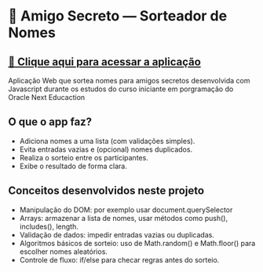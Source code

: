 <h1> 🎁 Amigo Secreto — Sorteador de Nomes </h1>


<h2><a href="https://carolsabara.github.io/amigo_secreto/">🔗 Clique aqui para acessar a aplicação</a></h2>

<p>Aplicação Web que sortea nomes para amigos secretos desenvolvida com Javascript durante os estudos do curso iniciante em porgramação do Oracle Next Educaction</p>

<h2> O que o app faz?</h2>
    <ul> 
        <li>Adiciona nomes a uma lista (com validações simples). </li>
        <li>Evita entradas vazias e (opcional) nomes duplicados.</li>
        <li>Realiza o sorteio entre os participantes.</li>
        <li>Exibe o resultado de forma clara.</li>
    </ul>

<h2>Conceitos desenvolvidos neste projeto</h2>
    <ul>
        <li>Manipulação do DOM: por exemplo usar document.querySelector</li>
        <li>Arrays: armazenar a lista de nomes, usar métodos como push(), includes(), length.</li>
        <li>Validação de dados: impedir entradas vazias ou duplicadas.</li>
        <li>Algoritmos básicos de sorteio: uso de Math.random() e Math.floor() para escolher nomes aleatórios.</li>
        <li>Controle de fluxo: if/else para checar regras antes do sorteio.</li>
    </ul>
